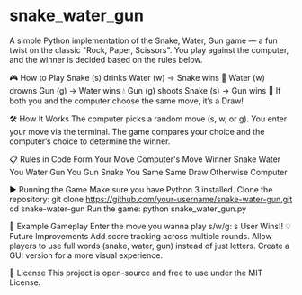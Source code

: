 # snake_water_gun
A simple Python implementation of the Snake, Water, Gun game — a fun twist on the classic "Rock, Paper, Scissors". You play against the computer, and the winner is decided based on the rules below.

🎮 How to Play
Snake (s) drinks Water (w) → Snake wins 🐍
Water (w) drowns Gun (g) → Water wins 💧
Gun (g) shoots Snake (s) → Gun wins 🔫
If both you and the computer choose the same move, it’s a Draw!

🛠 How It Works
The computer picks a random move (s, w, or g).
You enter your move via the terminal.
The game compares your choice and the computer’s choice to determine the winner.

📋 Rules in Code Form
Your Move	Computer's Move	Winner
Snake	    Water	          You
Water	    Gun	            You
Gun	      Snake	          You
Same      Same     	      Draw
Otherwise		              Computer

▶ Running the Game
Make sure you have Python 3 installed.
Clone the repository:
git clone https://github.com/your-username/snake-water-gun.git
cd snake-water-gun
Run the game:
python snake_water_gun.py

📌 Example Gameplay
Enter the move you wanna play s/w/g: s
User Wins!!
💡 Future Improvements
Add score tracking across multiple rounds.
Allow players to use full words (snake, water, gun) instead of just letters.
Create a GUI version for a more visual experience.

📜 License
This project is open-source and free to use under the MIT License.
